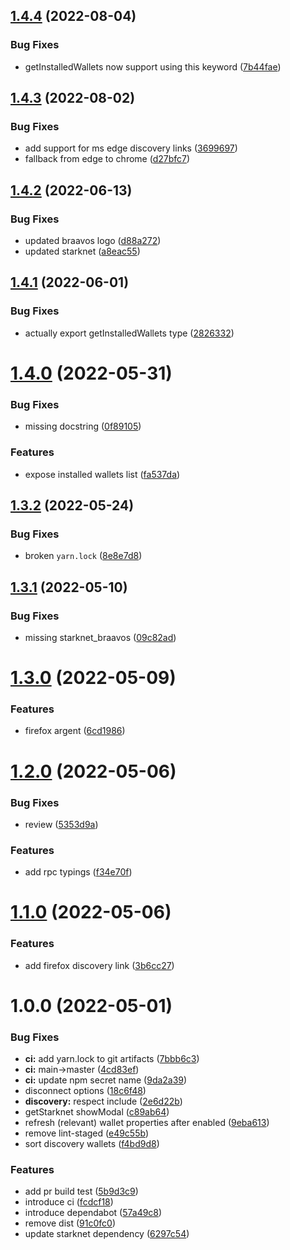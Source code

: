 ## [1.4.4](https://github.com/starknet-community-libs/get-starknet/compare/v1.4.3...v1.4.4) (2022-08-04)


### Bug Fixes

* getInstalledWallets now support using this keyword ([7b44fae](https://github.com/starknet-community-libs/get-starknet/commit/7b44faec82126e7b30d63caf469cdb020781bd73))

## [1.4.3](https://github.com/starknet-community-libs/get-starknet/compare/v1.4.2...v1.4.3) (2022-08-02)


### Bug Fixes

* add support for ms edge discovery links ([3699697](https://github.com/starknet-community-libs/get-starknet/commit/3699697a9518ddab8823c4ad19947999dc5a000a))
* fallback from edge to chrome ([d27bfc7](https://github.com/starknet-community-libs/get-starknet/commit/d27bfc7ba14a8df6da4dacdf43153daad0722bad))

## [1.4.2](https://github.com/starknet-community-libs/get-starknet/compare/v1.4.1...v1.4.2) (2022-06-13)


### Bug Fixes

* updated braavos logo ([d88a272](https://github.com/starknet-community-libs/get-starknet/commit/d88a27267df7f0312c55a7fab777308a6715f8d3))
* updated starknet ([a8eac55](https://github.com/starknet-community-libs/get-starknet/commit/a8eac5573b0e26b8307974ddad0822d3b8d57ef1))

## [1.4.1](https://github.com/starknet-community-libs/get-starknet/compare/v1.4.0...v1.4.1) (2022-06-01)


### Bug Fixes

* actually export getInstalledWallets type ([2826332](https://github.com/starknet-community-libs/get-starknet/commit/2826332ba812644aa322ff05bac70570bed9e785))

# [1.4.0](https://github.com/starknet-community-libs/get-starknet/compare/v1.3.2...v1.4.0) (2022-05-31)


### Bug Fixes

* missing docstring ([0f89105](https://github.com/starknet-community-libs/get-starknet/commit/0f89105e1f4383c87bd8b29266a302b56aa9dfb3))


### Features

* expose installed wallets list ([fa537da](https://github.com/starknet-community-libs/get-starknet/commit/fa537dad27f0d0e94eed19f6794458b7f860b902))

## [1.3.2](https://github.com/starknet-community-libs/get-starknet/compare/v1.3.1...v1.3.2) (2022-05-24)


### Bug Fixes

* broken `yarn.lock` ([8e8e7d8](https://github.com/starknet-community-libs/get-starknet/commit/8e8e7d8dafcf8fee44b9ab5173580b601803b4f3))

## [1.3.1](https://github.com/starknet-community-libs/get-starknet/compare/v1.3.0...v1.3.1) (2022-05-10)


### Bug Fixes

* missing starknet_braavos ([09c82ad](https://github.com/starknet-community-libs/get-starknet/commit/09c82ad47612aebd662c36cb26af5005114d6115))

# [1.3.0](https://github.com/starknet-community-libs/get-starknet/compare/v1.2.0...v1.3.0) (2022-05-09)


### Features

* firefox argent ([6cd1986](https://github.com/starknet-community-libs/get-starknet/commit/6cd1986edcceff65c2ac5429cc8a32e92d6f1cd6))

# [1.2.0](https://github.com/starknet-community-libs/get-starknet/compare/v1.1.0...v1.2.0) (2022-05-06)


### Bug Fixes

* review ([5353d9a](https://github.com/starknet-community-libs/get-starknet/commit/5353d9a9bc306698bbbfd2e6d3b7e587f3ed2a0b))


### Features

* add rpc typings ([f34e70f](https://github.com/starknet-community-libs/get-starknet/commit/f34e70f8c017be914af1603ff04c371a8d7c9107))

# [1.1.0](https://github.com/starknet-community-libs/get-starknet/compare/v1.0.0...v1.1.0) (2022-05-06)


### Features

* add firefox discovery link ([3b6cc27](https://github.com/starknet-community-libs/get-starknet/commit/3b6cc27ff39abdf3f19892903a80686a349cab56))

# 1.0.0 (2022-05-01)


### Bug Fixes

* **ci:** add yarn.lock to git artifacts ([7bbb6c3](https://github.com/starknet-community-libs/get-starknet/commit/7bbb6c3319cb0a7226abf0ab86526ed5d7af3ac7))
* **ci:** main->master ([4cd83ef](https://github.com/starknet-community-libs/get-starknet/commit/4cd83efd0003f041e9174da02d79256a3de3b253))
* **ci:** update npm secret name ([9da2a39](https://github.com/starknet-community-libs/get-starknet/commit/9da2a39229c3043455e2dfb768eeec311010cd16))
* disconnect options ([18c6f48](https://github.com/starknet-community-libs/get-starknet/commit/18c6f48f5c85ce374ceb9b46261d2f2be90d4fde))
* **discovery:** respect include ([2e6d22b](https://github.com/starknet-community-libs/get-starknet/commit/2e6d22b7e7de34c49f8b9af0d54bbfee96685119))
* getStarknet showModal ([c89ab64](https://github.com/starknet-community-libs/get-starknet/commit/c89ab64c1d9c3f232a4c1f40f18b23c73bd2106e))
* refresh (relevant) wallet properties after enabled ([9eba613](https://github.com/starknet-community-libs/get-starknet/commit/9eba6136e60eb0f56e1782400adc943e1a83f704))
* remove lint-staged ([e49c55b](https://github.com/starknet-community-libs/get-starknet/commit/e49c55bba6ec80d7045b6dc2193960f0d1b2dcfd))
* sort discovery wallets ([f4bd9d8](https://github.com/starknet-community-libs/get-starknet/commit/f4bd9d8be58c8aa5cf82d7b1878b3b1cae470d35))


### Features

* add pr build test ([5b9d3c9](https://github.com/starknet-community-libs/get-starknet/commit/5b9d3c9d1b3686d1aeca0029a95cd2b3f963ecd6))
* introduce ci ([fcdcf18](https://github.com/starknet-community-libs/get-starknet/commit/fcdcf18ea223d90063cda636f6a47d0f4eeb8c36))
* introduce dependabot ([57a49c8](https://github.com/starknet-community-libs/get-starknet/commit/57a49c80b2ed5b9c1e0e755dfa86fedebe7d4cc9))
* remove dist ([91c0fc0](https://github.com/starknet-community-libs/get-starknet/commit/91c0fc064ccdd2dfceb1f96cc341f1dec4cf6705))
* update starknet dependency ([6297c54](https://github.com/starknet-community-libs/get-starknet/commit/6297c5464c8a22c0deb307690941472288144134))
